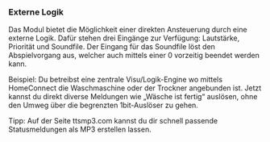 ﻿### Externe Logik

Das Modul bietet die Möglichkeit einer direkten Ansteuerung durch eine externe Logik. Dafür stehen drei Eingänge zur Verfügung: Lautstärke, Priorität und Soundfile. Der Eingang für das Soundfile löst den Abspielvorgang aus, welcher auch mittels einer 0 vorzeitig beendet werden kann.

Beispiel: Du betreibst eine zentrale Visu/Logik-Engine wo mittels HomeConnect die Waschmaschine oder der Trockner angebunden ist. Jetzt kannst du direkt diverse Meldungen wie „Wäsche ist fertig“ auslösen, ohne den Umweg über die begrenzten 1bit-Auslöser zu gehen.

Tipp: Auf der Seite ttsmp3.com kannst du dir schnell passende Statusmeldungen als MP3 erstellen lassen.

